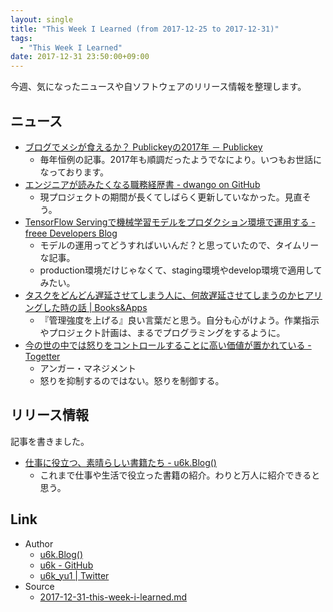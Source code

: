 ```yaml
---
layout: single
title: "This Week I Learned (from 2017-12-25 to 2017-12-31)"
tags:
  - "This Week I Learned"
date: 2017-12-31 23:50:00+09:00
---
```


今週、気になったニュースや自ソフトウェアのリリース情報を整理します。

## ニュース

- [ブログでメシが食えるか？ Publickeyの2017年 － Publickey](http://www.publickey1.jp/blog/17/_publickey2017.html)
    - 毎年恒例の記事。2017年も順調だったようでなにより。いつもお世話になっております。
- [エンジニアが読みたくなる職務経歴書 - dwango on GitHub](https://dwango.github.io/articles/engineers-resume/)
    - 現プロジェクトの期間が長くてしばらく更新していなかった。見直そう。
- [TensorFlow Servingで機械学習モデルをプロダクション環境で運用する - freee Developers Blog](http://developers.freee.co.jp/entry/serve-ml-model-by-tensorflow-serving)
    - モデルの運用ってどうすればいいんだ？と思っていたので、タイムリーな記事。
    - production環境だけじゃなくて、staging環境やdevelop環境で適用してみたい。
- [タスクをどんどん遅延させてしまう人に、何故遅延させてしまうのかヒアリングした時の話 \| Books&Apps](http://blog.tinect.jp/?p=39105)
    - 『管理強度を上げる』良い言葉だと思う。自分も心がけよう。作業指示やプロジェクト計画は、まるでプログラミングをするように。
- [今の世の中では怒りをコントロールすることに高い価値が置かれている - Togetter](https://togetter.com/li/1184521)
    - アンガー・マネジメント
    - 怒りを抑制するのではない。怒りを制御する。

## リリース情報

記事を書きました。

- [仕事に役立つ、素晴らしい書籍たち - u6k.Blog()](https://blog.u6k.me/2017/12/27/great-books-useful-for-work.html)
    - これまで仕事や生活で役立った書籍の紹介。わりと万人に紹介できると思う。

## Link

- Author
    - [u6k.Blog()](https://blog.u6k.me/)
    - [u6k - GitHub](https://github.com/u6k)
    - [u6k_yu1 \| Twitter](https://twitter.com/u6k_yu1)
- Source
    - [2017-12-31-this-week-i-learned.md](https://github.com/u6k/blog/blob/master/_posts/2017-12-31-this-week-i-learned.md)
